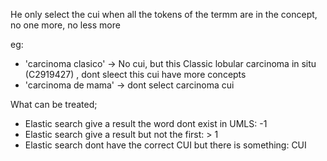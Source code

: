 He only select the cui when all the tokens of the termm are in the concept, no one more, no less more

eg:
- 'carcinoma clasico' -> No cui, but this Classic lobular carcinoma in situ (C2919427) , dont sleect this cui have more concepts
- 'carcinoma de mama' -> dont select carcinoma cui


What can be treated;
- Elastic search give a result the word dont exist in UMLS: -1
- Elastic search give a result but not the first: > 1
- Elastic search dont have the correct CUI but there is something: CUI
